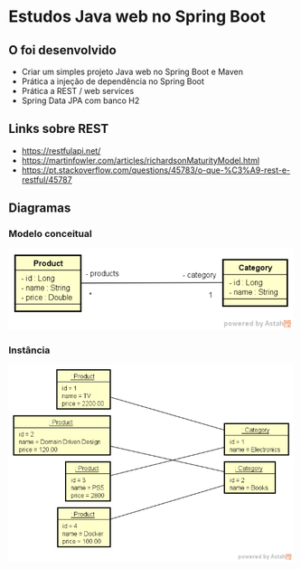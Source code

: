 # Estudos Java web no Spring Boot

## O foi desenvolvido
- Criar um simples projeto Java web no Spring Boot e Maven
- Prática a injeção de dependência no Spring Boot
- Prática a REST / web services
- Spring Data JPA com banco H2

## Links sobre REST
- https://restfulapi.net/
- https://martinfowler.com/articles/richardsonMaturityModel.html
- https://pt.stackoverflow.com/questions/45783/o-que-%C3%A9-rest-e-restful/45787

## Diagramas

### Modelo conceitual

![myImage](https://github.com/VagnerBelfort/trainingspringboot/blob/master/domain-model.png)

### Instância

![myImage](https://github.com/VagnerBelfort/trainingspringboot/blob/master/domain-instance.png)
